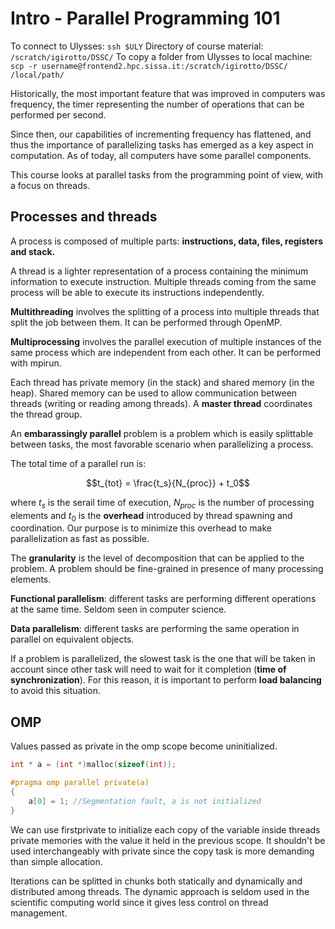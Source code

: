 # Intro - Parallel Programming 101

To connect to Ulysses: `ssh $ULY`
Directory of course material: `/scratch/igirotto/DSSC/`
To copy a folder from Ulysses to local machine: `scp -r username@frontend2.hpc.sissa.it:/scratch/igirotto/DSSC/ /local/path/`

Historically, the most important feature that was improved in computers was frequency, the timer representing the number of operations that can be performed per second.

Since then, our capabilities of incrementing frequency has flattened, and thus the importance of parallelizing tasks has emerged as a key aspect in computation. As of today, all computers have some parallel components.

This course looks at parallel tasks from the programming point of view, with a focus on threads.

## Processes and threads

A process is composed of multiple parts: **instructions, data, files, registers and stack.**

A thread is a lighter representation of a process containing the minimum information to execute instruction. Multiple threads coming from the same process will be able to execute its instructions independently.

**Multithreading** involves the splitting of a process into multiple threads that split the job between them. It can be performed through OpenMP.

**Multiprocessing** involves the parallel execution of multiple instances of the same process which are independent from each other. It can be performed with mpirun.

Each thread has private memory (in the stack) and shared memory (in the heap). Shared memory can be used to allow communication between threads (writing or reading among threads). A **master thread** coordinates the thread group.

An **embarassingly parallel** problem is a problem which is easily splittable between tasks, the most favorable scenario when parallelizing a process. 

The total time of a parallel run is:

$$t_{tot} = \frac{t_s}{N_{proc}} + t_0$$

where $t_s$ is the serail time of execution, $N_{proc}$ is the number of processing elements and $t_0$ is the **overhead** introduced by thread spawning and coordination. Our purpose is to minimize this overhead to make parallelization as fast as possible.

The **granularity** is the level of decomposition that can be applied to the problem. A problem should be fine-grained in presence of many processing elements.

**Functional parallelism**: different tasks are performing different operations at the same time. Seldom seen in computer science.

**Data parallelism**: different tasks are performing the same operation in parallel on equivalent objects.

If a problem is parallelized, the slowest task is the one that will be taken in account since other task will need to wait for it completion (**time of synchronization**). For this reason, it is important to perform **load balancing** to avoid this situation.

## OMP

Values passed as private in the omp scope become uninitialized.

```c
int * a = (int *)malloc(sizeof(int));

#pragma omp parallel private(a)
{
    a[0] = 1; //Segmentation fault, a is not initialized
}
```

We can use firstprivate to initialize each copy of the variable inside threads private memories with the value it held in the previous scope. It shouldn't be used interchangeably with private since the copy task is more demanding than simple allocation.

Iterations can be splitted in chunks both statically and dynamically and distributed among threads. The dynamic approach is seldom used in the scientific computing world since it gives less control on thread management.